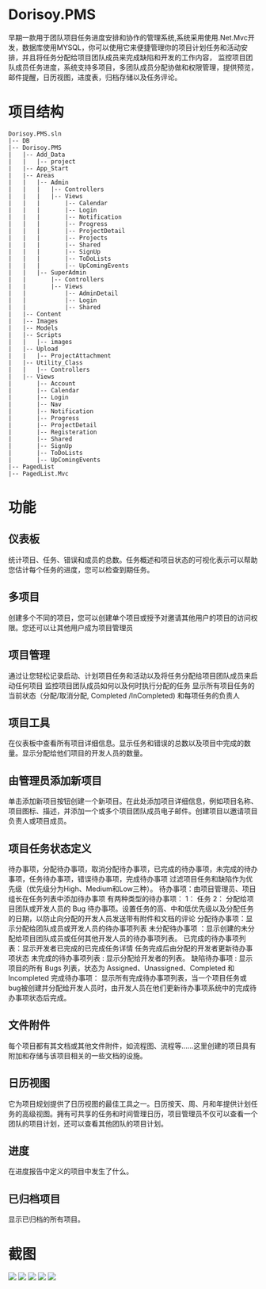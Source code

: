 # Dorisoy.PMS

早期一款用于团队项目任务进度安排和协作的管理系统,系统采用使用.Net.Mvc开发，数据库使用MYSQL，你可以使用它来便捷管理你的项目计划任务和活动安排，并且将任务分配给项目团队成员来完成缺陷和开发的工作内容， 监控项目团队成员任务进度，系统支持多项目，多团队成员分配协做和权限管理，提供预览，邮件提醒，日历视图，进度表，归档存储以及任务评论。

# 项目结构

    Dorisoy.PMS.sln
    |-- DB
    |-- Dorisoy.PMS
    |   |-- Add_Data
    |   |   |-- project
    |   |-- App_Start
    |   |-- Areas
    |   |   |-- Admin
    |   |   |   |-- Controllers
    |   |   |   |-- Views
    |   |   |       |-- Calendar
    |   |   |       |-- Login
    |   |   |       |-- Notification
    |   |   |       |-- Progress
    |   |   |       |-- ProjectDetail
    |   |   |       |-- Projects
    |   |   |       |-- Shared
    |   |   |       |-- SignUp
    |   |   |       |-- ToDoLists
    |   |   |       |-- UpComingEvents
    |   |   |-- SuperAdmin
    |   |       |-- Controllers
    |   |       |-- Views
    |   |           |-- AdminDetail
    |   |           |-- Login
    |   |           |-- Shared
    |   |-- Content
    |   |-- Images
    |   |-- Models
    |   |-- Scripts
    |   |   |-- images
    |   |-- Upload
    |   |   |-- ProjectAttachment
    |   |-- Utility_Class
    |   |   |-- Controllers
    |   |-- Views
    |       |-- Account
    |       |-- Calendar
    |       |-- Login
    |       |-- Nav
    |       |-- Notification
    |       |-- Progress
    |       |-- ProjectDetail
    |       |-- Registeration
    |       |-- Shared
    |       |-- SignUp
    |       |-- ToDoLists
    |       |-- UpComingEvents
    |-- PagedList
    |-- PagedList.Mvc


# 功能

## 仪表板

统计项目、任务、错误和成员的总数。任务概述和项目状态的可视化表示可以帮助您估计每个任务的进度，您可以检查到期任务。

## 多项目

创建多个不同的项目，您可以创建单个项目或授予对邀请其他用户的项目的访问权限。您还可以让其他用户成为项目管理员

## 项目管理

通过让您轻松记录启动、计划项目任务和活动以及将任务分配给项目团队成员来启动任何项目 监控项目团队成员如何以及何时执行分配的任务 显示所有项目任务的当前状态（分配/取消分配, Completed /InCompleted) 和每项任务的负责人

## 项目工具

在仪表板中查看所有项目详细信息。显示任务和错误的总数以及项目中完成的数量。显示分配给他们项目的开发人员的数量。

## 由管理员添加新项目

单击添加新项目按钮创建一个新项目。在此处添加项目详细信息，例如项目名称、项目图标、描述，并添加一个或多个项目团队成员电子邮件。创建项目以邀请项目负责人或项目成员。

## 项目任务状态定义

待办事项，分配待办事项，取消分配待办事项，已完成的待办事项，未完成的待办事项，任务待办事项，错误待办事项，完成待办事项
过滤项目任务和缺陷作为优先级（优先级分为High、Medium和Low三种）。
待办事项：由项目管理员、项目组长在任务列表中添加待办事项 有两种类型的待办事项： 1： 任务 2： 分配给项目团队或开发人员的 Bug 待办事项。设置任务的高、中和低优先级以及分配任务的日期，以防止向分配的开发人员发送带有附件和文档的评论
分配待办事项：显示分配给团队成员或开发人员的待办事项列表
未分配待办事项 ：显示创建的未分配给项目团队成员或任何其他开发人员的待办事项列表。
已完成的待办事项列表：显示开发者已完成的已完成任务详情 任务完成后由分配的开发者更新待办事项状态
未完成的待办事项列表 : 显示分配给开发者的列表。
缺陷待办事项 : 显示项目的所有 Bugs 列表，状态为 Assigned、Unassigned、Completed 和 Incompleted
完成待办事项： 显示所有完成待办事项列表，当一个项目任务或bug被创建并分配给开发人员时，由开发人员在他们更新待办事项系统中的完成待办事项状态后完成。

## 文件附件

每个项目都有其文档或其他文件附件，如流程图、流程等……这里创建的项目具有附加和存储与该项目相关的一些文档的设施。

## 日历视图

它为项目规划提供了日历视图的最佳工具之一。日历按天、周、月和年提供计划任务的高级视图。拥有可共享的任务和时间管理日历，项目管理员不仅可以查看一个团队的项目计划，还可以查看其他团队的项目计划。

## 进度

在进度报告中定义的项目中发生了什么。

## 已归档项目

显示已归档的所有项目。


# 截图 

<img src="https://github.com/dorisoy/Dorisoy.PMS/blob/main/s%20(1).png"/>
<img src="https://github.com/dorisoy/Dorisoy.PMS/blob/main/s%20(5).png"/>
<img src="https://github.com/dorisoy/Dorisoy.PMS/blob/main/s%20(4).png"/>
<img src="https://github.com/dorisoy/Dorisoy.PMS/blob/main/s%20(3).png"/>
<img src="https://github.com/dorisoy/Dorisoy.PMS/blob/main/s%20(2).png"/>

